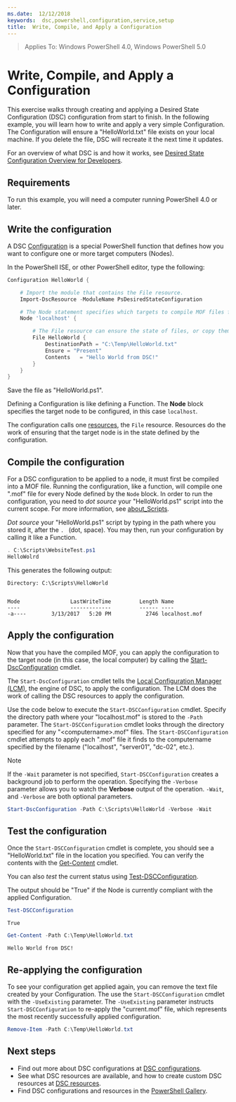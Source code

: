 ```yaml
---
ms.date:  12/12/2018
keywords:  dsc,powershell,configuration,service,setup
title:  Write, Compile, and Apply a Configuration
---
```


> Applies To: Windows PowerShell 4.0, Windows PowerShell 5.0

# Write, Compile, and Apply a Configuration

This exercise walks through creating and applying a Desired State Configuration (DSC) configuration from start to finish.
In the following example, you will learn how to write and apply a very simple Configuration. The Configuration will ensure a "HelloWorld.txt" file exists on your local machine. If you delete the file, DSC will recreate it the next time it updates.

For an overview of what DSC is and how it works, see [Desired State Configuration Overview for Developers](../overview/overview.md).

## Requirements

To run this example, you will need a computer running PowerShell 4.0 or later.

## Write the configuration

A DSC [Configuration](configurations.md) is a special PowerShell function that defines how you want to configure one or more target computers (Nodes).

In the PowerShell ISE, or other PowerShell editor, type the following:

```powershell
Configuration HelloWorld {

    # Import the module that contains the File resource.
    Import-DscResource -ModuleName PsDesiredStateConfiguration

    # The Node statement specifies which targets to compile MOF files for, when this configuration is executed.
    Node 'localhost' {

        # The File resource can ensure the state of files, or copy them from a source to a destination with persistent updates.
        File HelloWorld {
            DestinationPath = "C:\Temp\HelloWorld.txt"
            Ensure = "Present"
            Contents   = "Hello World from DSC!"
        }
    }
}
```

Save the file as "HelloWorld.ps1".

Defining a Configuration is like defining a Function. The **Node** block specifies the target node to be configured, in this case `localhost`.

The configuration calls one [resources](../resources/resources.md), the `File` resource. Resources do the work of ensuring that the target node is in the state defined by the configuration.

## Compile the configuration

For a DSC configuration to be applied to a node, it must first be compiled into a MOF file.
Running the configuration, like a function, will compile one ".mof" file for every Node defined by the `Node` block.
In order to run the configuration, you need to *dot source* your "HelloWorld.ps1" script into the current scope.
For more information, see [about_Scripts](/powershell/module/microsoft.powershell.core/about/about_scripts?view=powershell-6#script-scope-and-dot-sourcing).

*Dot source* your "HelloWorld.ps1" script by typing in the path where you stored it, after the `. ` (dot, space). You may then, run your configuration by calling it like a Function.

```powershell
. C:\Scripts\WebsiteTest.ps1
HelloWolrd
```

This generates the following output:

```output
Directory: C:\Scripts\HelloWorld


Mode                LastWriteTime         Length Name
----                -------------         ------ ----
-a----        3/13/2017   5:20 PM           2746 localhost.mof
```

## Apply the configuration

Now that you have the compiled MOF, you can apply the configuration to the target node (in this case, the local computer) by calling the
[Start-DscConfiguration](/powershell/module/psdesiredstateconfiguration/start-dscconfiguration) cmdlet.

The `Start-DscConfiguration` cmdlet tells the [Local Configuration Manager (LCM)](../managing-nodes/metaConfig.md),
the engine of DSC, to apply the configuration.
The LCM does the work of calling the DSC resources to apply the configuration.

Use the code below to execute the `Start-DSCConfiguration` cmdlet. Specify the directory path where your "localhost.mof" is stored to the `-Path` parameter. The `Start-DSCConfiguration` cmdlet looks through the directory specified for any "\<computername\>.mof" files. The `Start-DSCConfiguration` cmdlet attempts to apply each ".mof" file it finds to the computername specified by the filename ("localhost", "server01", "dc-02", etc.).

> [!NOTE]
> If the `-Wait` parameter is not specified, `Start-DSCConfiguration` creates a background job to perform the operation. Specifying the `-Verbose` parameter allows you to watch the **Verbose** output of the operation. `-Wait`, and `-Verbose` are both optional parameters.

```powershell
Start-DscConfiguration -Path C:\Scripts\HelloWorld -Verbose -Wait
```

## Test the configuration

Once the `Start-DSCConfiguration` cmdlet is complete, you should see a "HelloWorld.txt" file in the location you specified. You can verify the contents with the [Get-Content](/powershell/module/microsoft.powershell.management/get-content) cmdlet.

You can also *test* the current status using [Test-DSCConfiguration](/powershell/module/psdesiredstateconfiguration/Test-DSCConfiguration).

The output should be "True" if the Node is currently compliant with the applied Configuration.

```powershell
Test-DSCConfiguration
```

```output
True
```

```powershell
Get-Content -Path C:\Temp\HelloWorld.txt
```

```output
Hello World from DSC!
```

## Re-applying the configuration

To see your configuration get applied again, you can remove the text file created by your Configuration. The use the `Start-DSCConfiguration` cmdlet with the `-UseExisting` parameter. The `-UseExisting` parameter instructs `Start-DSCConfiguration` to re-apply the "current.mof" file, which represents the most recently successfully applied configuration.

```powershell
Remove-Item -Path C:\Temp\HelloWorld.txt
```

## Next steps

- Find out more about DSC configurations at [DSC configurations](configurations.md).
- See what DSC resources are available, and how to create custom DSC resources at [DSC resources](../resources/resources.md).
- Find DSC configurations and resources in the [PowerShell Gallery](https://www.powershellgallery.com/).

